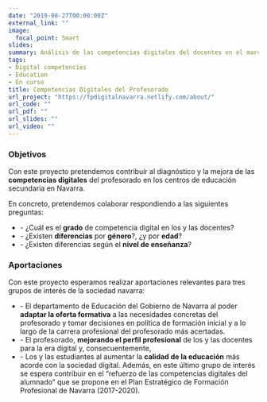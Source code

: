 ```yaml
---
date: "2019-08-27T00:00:00Z"
external_link: ""
image:
  focal_point: Smart
slides: 
summary: Análisis de las competencias digitales del docentes en el marco Digicomp
tags:
- Digital competencies
- Education
- En curso
title: Competencias Digitales del Profesorado
url_project: "https://fpdigitalnavarra.netlify.com/about/"
url_code: ""
url_pdf: ""
url_slides: ""
url_video: ""
---
```


### Objetivos

Con este proyecto pretendemos contribuir al diagnóstico y la mejora de las **competencias digitales** del profesorado en los centros de educación secundaria en Navarra.

En concreto, pretendemos colaborar respondiendo a las siguientes preguntas:

- \- ¿Cuál es el **grado** de competencia digital en los y las docentes?
- \- ¿Existen **diferencias** por **género**?, ¿y por **edad**?
- \- ¿Existen diferencias según el **nivel de enseñanza**?

### Aportaciones

Con este proyecto esperamos realizar aportaciones relevantes para tres grupos de interés de la sociedad navarra:

- \- El departamento de Educación del Gobierno de Navarra al poder **adaptar la oferta formativa** a las necesidades concretas del profesorado y tomar decisiones en política de formación inicial y a lo largo de la carrera profesional del profesorado más acertadas.
- \- El profesorado, **mejorando el perfil profesional** de los y las docentes para la era digital y, consecuentemente,
- \- Los y las estudiantes al aumentar la **calidad de la educación** más acorde con la sociedad digital. Además, en este último grupo de interés se espera contribuir en el “refuerzo de las competencias digitales del alumnado” que se propone en el Plan Estratégico de Formación Profesional de Navarra (2017-2020).